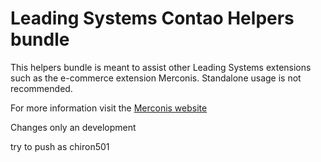 # Leading Systems Contao Helpers bundle

This helpers bundle is meant to assist other Leading Systems extensions such as the
e-commerce extension Merconis. Standalone usage is not recommended.

For more information visit the [Merconis website](https://merconis.com)

Changes only an development

try to push as chiron501